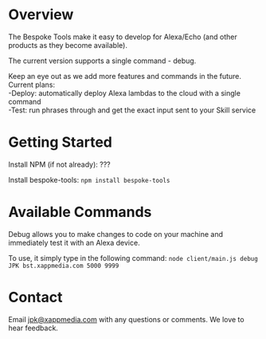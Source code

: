 # Overview
The Bespoke Tools make it easy to develop for Alexa/Echo (and other products as they become available).

The current version supports a single command - debug.

Keep an eye out as we add more features and commands in the future. Current plans:  
-Deploy: automatically deploy Alexa lambdas to the cloud with a single command  
-Test: run phrases through and get the exact input sent to your Skill service

# Getting Started
Install NPM (if not already):
???

Install bespoke-tools:
`npm install bespoke-tools`

# Available Commands
Debug allows you to make changes to code on your machine and immediately test it with an Alexa device.

To use, it simply type in the following command:
`node client/main.js debug JPK bst.xappmedia.com 5000 9999`

# Contact
Email jpk@xappmedia.com with any questions or comments. We love to hear feedback.